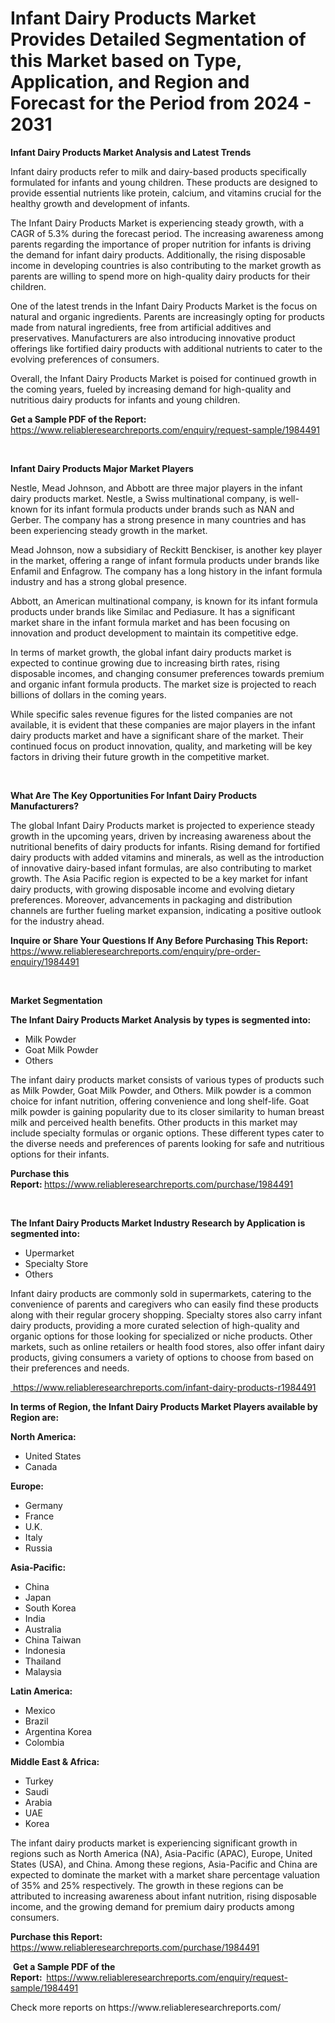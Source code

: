 <p><h1>Infant Dairy Products Market Provides Detailed Segmentation of this Market based on Type, Application, and Region and Forecast for the Period from 2024 - 2031</h1></p><p><strong>Infant Dairy Products Market Analysis and Latest Trends</strong></p>
<p><p>Infant dairy products refer to milk and dairy-based products specifically formulated for infants and young children. These products are designed to provide essential nutrients like protein, calcium, and vitamins crucial for the healthy growth and development of infants.</p><p>The Infant Dairy Products Market is experiencing steady growth, with a CAGR of 5.3% during the forecast period. The increasing awareness among parents regarding the importance of proper nutrition for infants is driving the demand for infant dairy products. Additionally, the rising disposable income in developing countries is also contributing to the market growth as parents are willing to spend more on high-quality dairy products for their children.</p><p>One of the latest trends in the Infant Dairy Products Market is the focus on natural and organic ingredients. Parents are increasingly opting for products made from natural ingredients, free from artificial additives and preservatives. Manufacturers are also introducing innovative product offerings like fortified dairy products with additional nutrients to cater to the evolving preferences of consumers.</p><p>Overall, the Infant Dairy Products Market is poised for continued growth in the coming years, fueled by increasing demand for high-quality and nutritious dairy products for infants and young children.</p></p>
<p><strong>Get a Sample PDF of the Report:&nbsp;</strong> <a href="https://www.reliableresearchreports.com/enquiry/request-sample/1984491">https://www.reliableresearchreports.com/enquiry/request-sample/1984491</a></p>
<p>&nbsp;</p>
<p><strong>Infant Dairy Products Major Market Players</strong></p>
<p><p>Nestle, Mead Johnson, and Abbott are three major players in the infant dairy products market. Nestle, a Swiss multinational company, is well-known for its infant formula products under brands such as NAN and Gerber. The company has a strong presence in many countries and has been experiencing steady growth in the market.</p><p>Mead Johnson, now a subsidiary of Reckitt Benckiser, is another key player in the market, offering a range of infant formula products under brands like Enfamil and Enfagrow. The company has a long history in the infant formula industry and has a strong global presence.</p><p>Abbott, an American multinational company, is known for its infant formula products under brands like Similac and Pediasure. It has a significant market share in the infant formula market and has been focusing on innovation and product development to maintain its competitive edge.</p><p>In terms of market growth, the global infant dairy products market is expected to continue growing due to increasing birth rates, rising disposable incomes, and changing consumer preferences towards premium and organic infant formula products. The market size is projected to reach billions of dollars in the coming years.</p><p>While specific sales revenue figures for the listed companies are not available, it is evident that these companies are major players in the infant dairy products market and have a significant share of the market. Their continued focus on product innovation, quality, and marketing will be key factors in driving their future growth in the competitive market.</p></p>
<p>&nbsp;</p>
<p><strong>What Are The Key Opportunities For Infant Dairy Products Manufacturers?</strong></p>
<p><p>The global Infant Dairy Products market is projected to experience steady growth in the upcoming years, driven by increasing awareness about the nutritional benefits of dairy products for infants. Rising demand for fortified dairy products with added vitamins and minerals, as well as the introduction of innovative dairy-based infant formulas, are also contributing to market growth. The Asia Pacific region is expected to be a key market for infant dairy products, with growing disposable income and evolving dietary preferences. Moreover, advancements in packaging and distribution channels are further fueling market expansion, indicating a positive outlook for the industry ahead.</p></p>
<p><strong>Inquire or Share Your Questions If Any Before Purchasing This Report:</strong> <a href="https://www.reliableresearchreports.com/enquiry/pre-order-enquiry/1984491">https://www.reliableresearchreports.com/enquiry/pre-order-enquiry/1984491</a></p>
<p>&nbsp;</p>
<p><strong>Market Segmentation</strong></p>
<p><strong>The Infant Dairy Products Market Analysis by types is segmented into:</strong></p>
<p><ul><li>Milk Powder</li><li>Goat Milk Powder</li><li>Others</li></ul></p>
<p><p>The infant dairy products market consists of various types of products such as Milk Powder, Goat Milk Powder, and Others. Milk powder is a common choice for infant nutrition, offering convenience and long shelf-life. Goat milk powder is gaining popularity due to its closer similarity to human breast milk and perceived health benefits. Other products in this market may include specialty formulas or organic options. These different types cater to the diverse needs and preferences of parents looking for safe and nutritious options for their infants.</p></p>
<p><strong>Purchase this Report:&nbsp;</strong><a href="https://www.reliableresearchreports.com/purchase/1984491">https://www.reliableresearchreports.com/purchase/1984491</a></p>
<p>&nbsp;</p>
<p><strong>The Infant Dairy Products Market Industry Research by Application is segmented into:</strong></p>
<p><ul><li>Upermarket</li><li>Specialty Store</li><li>Others</li></ul></p>
<p><p>Infant dairy products are commonly sold in supermarkets, catering to the convenience of parents and caregivers who can easily find these products along with their regular grocery shopping. Specialty stores also carry infant dairy products, providing a more curated selection of high-quality and organic options for those looking for specialized or niche products. Other markets, such as online retailers or health food stores, also offer infant dairy products, giving consumers a variety of options to choose from based on their preferences and needs.</p></p>
<p><a href="https://www.reliableresearchreports.com/infant-dairy-products-r1984491">&nbsp;https://www.reliableresearchreports.com/infant-dairy-products-r1984491</a></p>
<p><strong>In terms of Region, the Infant Dairy Products Market Players available by Region are:</strong></p>
<p>
    <p> <strong> North America: </strong>
        <ul>
            <li>United States</li>
            <li>Canada</li>
        </ul>
        </p> 
    <p> <strong> Europe: </strong>
        <ul>
            <li>Germany</li>
            <li>France</li>
            <li>U.K.</li>
            <li>Italy</li>
            <li>Russia</li>
        </ul>
        </p> 
    <p> <strong> Asia-Pacific: </strong>
        <ul>
            <li>China</li>
            <li>Japan</li>
            <li>South Korea</li>
            <li>India</li>
            <li>Australia</li>
            <li>China Taiwan</li>
            <li>Indonesia</li>
            <li>Thailand</li>
            <li>Malaysia</li>
        </ul>
        </p> 
    <p> <strong> Latin America: </strong>
        <ul>
            <li>Mexico</li>
            <li>Brazil</li>
            <li>Argentina Korea</li>
            <li>Colombia</li>
        </ul>
        </p> 
    <p> <strong> Middle East & Africa: </strong>
        <ul>
            <li>Turkey</li>
            <li>Saudi</li>
            <li>Arabia</li>
            <li>UAE</li>
            <li>Korea</li>
        </ul>
    </p>
    </p>
<p><p>The infant dairy products market is experiencing significant growth in regions such as North America (NA), Asia-Pacific (APAC), Europe, United States (USA), and China. Among these regions, Asia-Pacific and China are expected to dominate the market with a market share percentage valuation of 35% and 25% respectively. The growth in these regions can be attributed to increasing awareness about infant nutrition, rising disposable income, and the growing demand for premium dairy products among consumers.</p></p>
<p><strong>Purchase this Report: </strong><a href="https://www.reliableresearchreports.com/purchase/1984491">https://www.reliableresearchreports.com/purchase/1984491</a></p>
<p>&nbsp;<strong>Get a Sample PDF of the Report:&nbsp;&nbsp;</strong><a href="https://www.reliableresearchreports.com/enquiry/request-sample/1984491">https://www.reliableresearchreports.com/enquiry/request-sample/1984491</a></p>
<p><strong></strong></p>
<p>Check more reports on https://www.reliableresearchreports.com/</p>